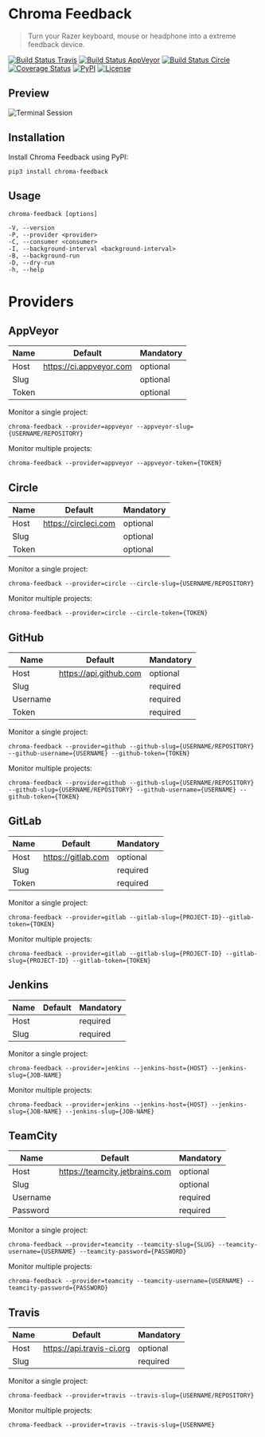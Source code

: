 Chroma Feedback
===============

> Turn your Razer keyboard, mouse or headphone into a extreme feedback device.

[![Build Status Travis](https://img.shields.io/travis/redaxmedia/chroma-feedback.svg)](https://travis-ci.org/redaxmedia/chroma-feedback)
[![Build Status AppVeyor](https://img.shields.io/appveyor/ci/redaxmedia/chroma-feedback.svg)](https://ci.appveyor.com/project/redaxmedia/chroma-feedback)
[![Build Status Circle](https://img.shields.io/circleci/project/github/redaxmedia/chroma-feedback.svg)](https://circleci.com/gh/redaxmedia/chroma-feedback)
[![Coverage Status](https://img.shields.io/coveralls/redaxmedia/chroma-feedback.svg)](https://coveralls.io/r/redaxmedia/chroma-feedback)
[![PyPI](https://img.shields.io/pypi/v/chroma-feedback.svg)](https://pypi.org/project/chroma-feedback)
[![License](https://img.shields.io/pypi/l/chroma-feedback.svg)](https://pypi.org/project/chroma-feedback)


Preview
-------

![Terminal Session](https://cdn.rawgit.com/redaxmedia/media/master/chroma-feedback/terminal-session.svg)


Installation
------------

Install Chroma Feedback using PyPI:

```
pip3 install chroma-feedback
```


Usage
-----

```
chroma-feedback [options]

-V, --version
-P, --provider <provider>
-C, --consumer <consumer>
-I, --background-interval <background-interval>
-B, --background-run
-D, --dry-run
-h, --help
```


Providers
=========


AppVeyor
--------

| Name  | Default                 | Mandatory |
|-------|-------------------------|-----------|
| Host  | https://ci.appveyor.com | optional  |
| Slug  |                         | optional  |
| Token |                         | optional  |

Monitor a single project:

```
chroma-feedback --provider=appveyor --appveyor-slug={USERNAME/REPOSITORY}
```

Monitor multiple projects:

```
chroma-feedback --provider=appveyor --appveyor-token={TOKEN}
```


Circle
------

| Name  | Default              | Mandatory |
|-------|----------------------|-----------|
| Host  | https://circleci.com | optional  |
| Slug  |                      | optional  |
| Token |                      | optional  |

Monitor a single project:

```
chroma-feedback --provider=circle --circle-slug={USERNAME/REPOSITORY}
```

Monitor multiple projects:

```
chroma-feedback --provider=circle --circle-token={TOKEN}
```


GitHub
------

| Name     | Default                | Mandatory |
|----------|------------------------|-----------|
| Host     | https://api.github.com | optional  |
| Slug     |                        | required  |
| Username |                        | required  |
| Token    |                        | required  |

Monitor a single project:

```
chroma-feedback --provider=github --github-slug={USERNAME/REPOSITORY} --github-username={USERNAME} --github-token={TOKEN}
```

Monitor multiple projects:

```
chroma-feedback --provider=github --github-slug={USERNAME/REPOSITORY} --github-slug={USERNAME/REPOSITORY} --github-username={USERNAME} --github-token={TOKEN}
```


GitLab
------

| Name  | Default            | Mandatory |
|-------|--------------------|-----------|
| Host  | https://gitlab.com | optional  |
| Slug  |                    | required  |
| Token |                    | required  |

Monitor a single project:

```
chroma-feedback --provider=gitlab --gitlab-slug={PROJECT-ID}--gitlab-token={TOKEN}
```

Monitor multiple projects:

```
chroma-feedback --provider=gitlab --gitlab-slug={PROJECT-ID} --gitlab-slug={PROJECT-ID} --gitlab-token={TOKEN}
```


Jenkins
-------

| Name | Default | Mandatory |
|------|---------|-----------|
| Host |         | required  |
| Slug |         | required  |

Monitor a single project:

```
chroma-feedback --provider=jenkins --jenkins-host={HOST} --jenkins-slug={JOB-NAME}
```

Monitor multiple projects:

```
chroma-feedback --provider=jenkins --jenkins-host={HOST} --jenkins-slug={JOB-NAME} --jenkins-slug={JOB-NAME}
```


TeamCity
--------

| Name     | Default                        | Mandatory |
|----------|--------------------------------|-----------|
| Host     | https://teamcity.jetbrains.com | optional  |
| Slug     |                                | optional  |
| Username |                                | required  |
| Password |                                | required  |

Monitor a single project:

```
chroma-feedback --provider=teamcity --teamcity-slug={SLUG} --teamcity-username={USERNAME} --teamcity-password={PASSWORD}
```

Monitor multiple projects:

```
chroma-feedback --provider=teamcity --teamcity-username={USERNAME} --teamcity-password={PASSWORD}
```


Travis
------

| Name | Default                   | Mandatory |
|------|---------------------------|-----------|
| Host | https://api.travis-ci.org | optional  |
| Slug |                           | required  |

Monitor a single project:

```
chroma-feedback --provider=travis --travis-slug={USERNAME/REPOSITORY}
```

Monitor multiple projects:

```
chroma-feedback --provider=travis --travis-slug={USERNAME}
```
